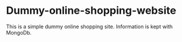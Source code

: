 # Dummy-online-shopping-website

This is a simple dummy online shopping site. Information is kept with MongoDb.
